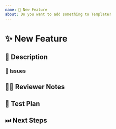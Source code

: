 ```yaml
---
name: 🙋 New Feature
about: Do you want to add something to Template?
---
```


<!---
Thanks for filing a pull request 😄 ! Before you submit, please read the following:

Search open/closed issues before submitting since someone might have pushed the same thing before!
-->

# ✨ New Feature

## 📖 Description

<!---
Provide some background and a description of your work.
-->

### 🎫 Issues

<!---
* List and link relevant issues here.
-->

## 👩‍💻 Reviewer Notes

<!---
Provide some notes for reviewers to help them provide targeted feedback.
-->

## 📑 Test Plan

<!---
Please provide a summary of the tests affected by this work and any unique strategies employed in testing the feature.
-->

## ⏭ Next Steps

<!---
If there is relevant follow-up work to this PR, please list any existing issues or provide brief descriptions of what you would like to do next.
-->
